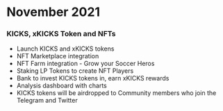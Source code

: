# November 2021

### KICKS, xKICKS Token and NFTs
* Launch KICKS and xKICKS tokens
* NFT Marketplace integration
* NFT Farm integration - Grow your Soccer Heros
* Staking LP Tokens to create NFT Players
* Bank to invest KICKS tokens in, earn xKICKS rewards
* Analysis dashboard with charts
* KICKS tokens will be airdropped to Community members who join the Telegram and Twitter
